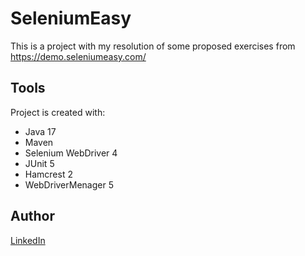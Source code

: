# SeleniumEasy
This is a project with my resolution of some proposed exercises from https://demo.seleniumeasy.com/

## **Tools**
Project is created with:
* Java 17
* Maven
* Selenium WebDriver 4
* JUnit 5
* Hamcrest 2
* WebDriverMenager 5

## **Author**

[LinkedIn](https://www.linkedin.com/in/jakub-kaczmarczyk-772654110/)
